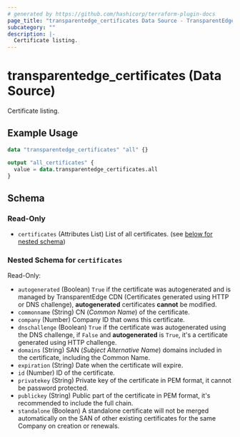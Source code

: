 ```yaml
---
# generated by https://github.com/hashicorp/terraform-plugin-docs
page_title: "transparentedge_certificates Data Source - TransparentEdge"
subcategory: ""
description: |-
  Certificate listing.
---
```


# transparentedge_certificates (Data Source)

Certificate listing.

## Example Usage

```terraform
data "transparentedge_certificates" "all" {}

output "all_certificates" {
  value = data.transparentedge_certificates.all
}
```

<!-- schema generated by tfplugindocs -->
## Schema

### Read-Only

- `certificates` (Attributes List) List of all certificates. (see [below for nested schema](#nestedatt--certificates))

<a id="nestedatt--certificates"></a>
### Nested Schema for `certificates`

Read-Only:

- `autogenerated` (Boolean) `True` if the certificate was autogenerated and is managed by TransparentEdge CDN (Certificates generated using HTTP or DNS challenge), **autogenerated** certificates **cannot** be modified.
- `commonname` (String) CN (_Common Name_) of the certificate.
- `company` (Number) Company ID that owns this certificate.
- `dnschallenge` (Boolean) `True` if the certificate was autogenerated using the DNS challenge, if `False` and **autogenerated** is `True`, it's a certificate generated using HTTP challenge.
- `domains` (String) SAN (_Subject Alternative Name_) domains included in the certificate, including the Common Name.
- `expiration` (String) Date when the certificate will expire.
- `id` (Number) ID of the certificate.
- `privatekey` (String) Private key of the certificate in PEM format, it cannot be password protected.
- `publickey` (String) Public part of the certificate in PEM format, it's recommended to include the full chain.
- `standalone` (Boolean) A standalone certificate will not be merged automatically on the SAN of other existing certificates for the same Company on creation or renewals.
